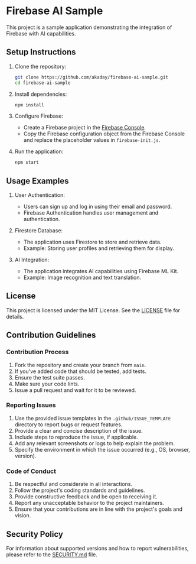 # Firebase AI Sample

This project is a sample application demonstrating the integration of Firebase with AI capabilities.

## Setup Instructions

1. Clone the repository:
   ```sh
   git clone https://github.com/akaday/firebase-ai-sample.git
   cd firebase-ai-sample
   ```

2. Install dependencies:
   ```sh
   npm install
   ```

3. Configure Firebase:
   - Create a Firebase project in the [Firebase Console](https://console.firebase.google.com/).
   - Copy the Firebase configuration object from the Firebase Console and replace the placeholder values in `firebase-init.js`.

4. Run the application:
   ```sh
   npm start
   ```

## Usage Examples

1. User Authentication:
   - Users can sign up and log in using their email and password.
   - Firebase Authentication handles user management and authentication.

2. Firestore Database:
   - The application uses Firestore to store and retrieve data.
   - Example: Storing user profiles and retrieving them for display.

3. AI Integration:
   - The application integrates AI capabilities using Firebase ML Kit.
   - Example: Image recognition and text translation.

## License

This project is licensed under the MIT License. See the [LICENSE](LICENSE) file for details.

## Contribution Guidelines

### Contribution Process

1. Fork the repository and create your branch from `main`.
2. If you've added code that should be tested, add tests.
3. Ensure the test suite passes.
4. Make sure your code lints.
5. Issue a pull request and wait for it to be reviewed.

### Reporting Issues

1. Use the provided issue templates in the `.github/ISSUE_TEMPLATE` directory to report bugs or request features.
2. Provide a clear and concise description of the issue.
3. Include steps to reproduce the issue, if applicable.
4. Add any relevant screenshots or logs to help explain the problem.
5. Specify the environment in which the issue occurred (e.g., OS, browser, version).

### Code of Conduct

1. Be respectful and considerate in all interactions.
2. Follow the project's coding standards and guidelines.
3. Provide constructive feedback and be open to receiving it.
4. Report any unacceptable behavior to the project maintainers.
5. Ensure that your contributions are in line with the project's goals and vision.

## Security Policy

For information about supported versions and how to report vulnerabilities, please refer to the [SECURITY.md](SECURITY.md) file.
